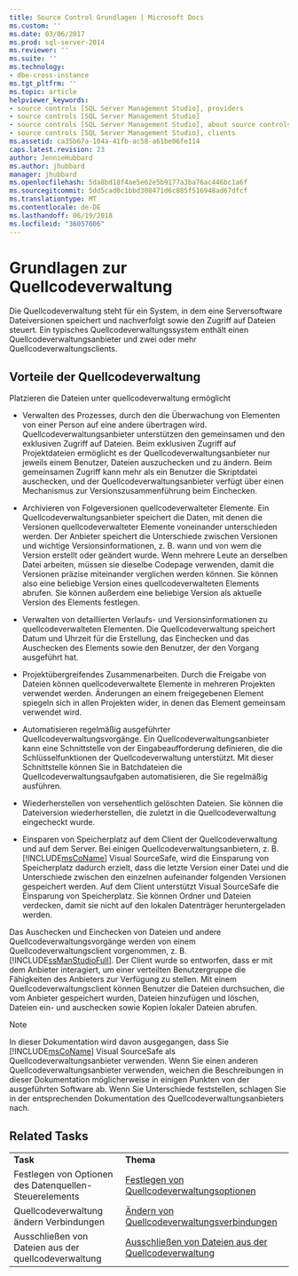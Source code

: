 ```yaml
---
title: Source Control Grundlagen | Microsoft Docs
ms.custom: ''
ms.date: 03/06/2017
ms.prod: sql-server-2014
ms.reviewer: ''
ms.suite: ''
ms.technology:
- dbe-cross-instance
ms.tgt_pltfrm: ''
ms.topic: article
helpviewer_keywords:
- source controls [SQL Server Management Studio], providers
- source controls [SQL Server Management Studio]
- source controls [SQL Server Management Studio], about source controls
- source controls [SQL Server Management Studio], clients
ms.assetid: ca35b67a-104a-41fb-ac58-a61be06fe114
caps.latest.revision: 23
author: JennieHubbard
ms.author: jhubbard
manager: jhubbard
ms.openlocfilehash: 5da8bd18f4ae5e62e5b9177a3ba76ac446bc1a6f
ms.sourcegitcommit: 5dd5cad0c1bbd308471d6c885f516948ad67dfcf
ms.translationtype: MT
ms.contentlocale: de-DE
ms.lasthandoff: 06/19/2018
ms.locfileid: "36057006"
---
```

# <a name="source-control-basics"></a>Grundlagen zur Quellcodeverwaltung
  Die Quellcodeverwaltung steht für ein System, in dem eine Serversoftware Dateiversionen speichert und nachverfolgt sowie den Zugriff auf Dateien steuert. Ein typisches Quellcodeverwaltungssystem enthält einen Quellcodeverwaltungsanbieter und zwei oder mehr Quellcodeverwaltungsclients.  
  
## <a name="source-control-benefits"></a>Vorteile der Quellcodeverwaltung  
 Platzieren die Dateien unter quellcodeverwaltung ermöglicht  
  
-   Verwalten des Prozesses, durch den die Überwachung von Elementen von einer Person auf eine andere übertragen wird. Quellcodeverwaltungsanbieter unterstützen den gemeinsamen und den exklusiven Zugriff auf Dateien. Beim exklusiven Zugriff auf Projektdateien ermöglicht es der Quellcodeverwaltungsanbieter nur jeweils einem Benutzer, Dateien auszuchecken und zu ändern. Beim gemeinsamen Zugriff kann mehr als ein Benutzer die Skriptdatei auschecken, und der Quellcodeverwaltungsanbieter verfügt über einen Mechanismus zur Versionszusammenführung beim Einchecken.  
  
-   Archivieren von Folgeversionen quellcodeverwalteter Elemente. Ein Quellcodeverwaltungsanbieter speichert die Daten, mit denen die Versionen quellcodeverwalteter Elemente voneinander unterschieden werden. Der Anbieter speichert die Unterschiede zwischen Versionen und wichtige Versionsinformationen, z. B. wann und von wem die Version erstellt oder geändert wurde. Wenn mehrere Leute an derselben Datei arbeiten, müssen sie dieselbe Codepage verwenden, damit die Versionen präzise miteinander verglichen werden können. Sie können also eine beliebige Version eines quellcodeverwalteten Elements abrufen. Sie können außerdem eine beliebige Version als aktuelle Version des Elements festlegen.  
  
-   Verwalten von detaillierten Verlaufs- und Versionsinformationen zu quellcodeverwalteten Elementen. Die Quellcodeverwaltung speichert Datum und Uhrzeit für die Erstellung, das Einchecken und das Auschecken des Elements sowie den Benutzer, der den Vorgang ausgeführt hat.  
  
-   Projektübergreifendes Zusammenarbeiten. Durch die Freigabe von Dateien können quellcodeverwaltete Elemente in mehreren Projekten verwendet werden. Änderungen an einem freigegebenen Element spiegeln sich in allen Projekten wider, in denen das Element gemeinsam verwendet wird.  
  
-   Automatisieren regelmäßig ausgeführter Quellcodeverwaltungsvorgänge. Ein Quellcodeverwaltungsanbieter kann eine Schnittstelle von der Eingabeaufforderung definieren, die die Schlüsselfunktionen der Quellcodeverwaltung unterstützt. Mit dieser Schnittstelle können Sie in Batchdateien die Quellcodeverwaltungsaufgaben automatisieren, die Sie regelmäßig ausführen.  
  
-   Wiederherstellen von versehentlich gelöschten Dateien. Sie können die Dateiversion wiederherstellen, die zuletzt in die Quellcodeverwaltung eingecheckt wurde.  
  
-   Einsparen von Speicherplatz auf dem Client der Quellcodeverwaltung und auf dem Server. Bei einigen Quellcodeverwaltungsanbietern, z. B. [!INCLUDE[msCoName](../includes/msconame-md.md)] Visual SourceSafe, wird die Einsparung von Speicherplatz dadurch erzielt, dass die letzte Version einer Datei und die Unterschiede zwischen den einzelnen aufeinander folgenden Versionen gespeichert werden. Auf dem Client unterstützt Visual SourceSafe die Einsparung von Speicherplatz. Sie können Ordner und Dateien verdecken, damit sie nicht auf den lokalen Datenträger heruntergeladen werden.  
  
 Das Auschecken und Einchecken von Dateien und andere Quellcodeverwaltungsvorgänge werden von einem Quellcodeverwaltungsclient vorgenommen, z. B. [!INCLUDE[ssManStudioFull](../includes/ssmanstudiofull-md.md)]. Der Client wurde so entworfen, dass er mit dem Anbieter interagiert, um einer verteilten Benutzergruppe die Fähigkeiten des Anbieters zur Verfügung zu stellen. Mit einem Quellcodeverwaltungsclient können Benutzer die Dateien durchsuchen, die vom Anbieter gespeichert wurden, Dateien hinzufügen und löschen, Dateien ein- und auschecken sowie Kopien lokaler Dateien abrufen.  
  
> [!NOTE]  
>  In dieser Dokumentation wird davon ausgegangen, dass Sie [!INCLUDE[msCoName](../includes/msconame-md.md)] Visual SourceSafe als Quellcodeverwaltungsanbieter verwenden. Wenn Sie einen anderen Quellcodeverwaltungsanbieter verwenden, weichen die Beschreibungen in dieser Dokumentation möglicherweise in einigen Punkten von der ausgeführten Software ab. Wenn Sie Unterschiede feststellen, schlagen Sie in der entsprechenden Dokumentation des Quellcodeverwaltungsanbieters nach.  
  
## <a name="related-tasks"></a>Related Tasks  
  
|||  
|-|-|  
|**Task**|**Thema**|  
|Festlegen von Optionen des Datenquellen-Steuerelements|[Festlegen von Quellcodeverwaltungsoptionen](../../2014/database-engine/set-source-control-options.md)|  
|Quellcodeverwaltung ändern Verbindungen|[Ändern von Quellcodeverwaltungsverbindungen](../../2014/database-engine/change-source-control-connections.md)|  
|Ausschließen von Dateien aus der quellcodeverwaltung|[Ausschließen von Dateien aus der Quellcodeverwaltung](../../2014/database-engine/exclude-files-from-source-control.md)|  
  
  